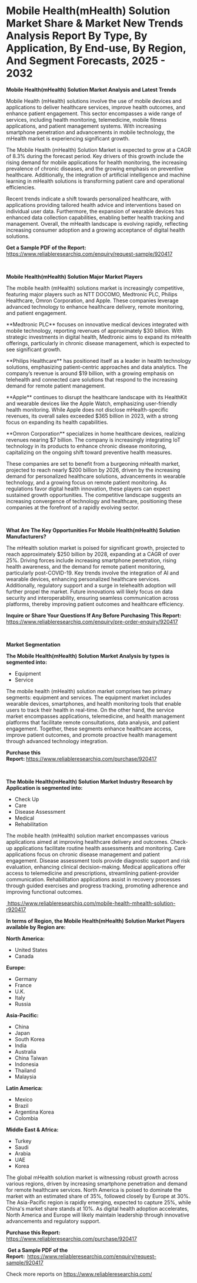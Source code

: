 <p><h1>Mobile Health(mHealth) Solution Market Share & Market New Trends Analysis Report By Type, By Application, By End-use, By Region, And Segment Forecasts, 2025 - 2032</h1></p><p><strong>Mobile Health(mHealth) Solution Market Analysis and Latest Trends</strong></p>
<p><p>Mobile Health (mHealth) solutions involve the use of mobile devices and applications to deliver healthcare services, improve health outcomes, and enhance patient engagement. This sector encompasses a wide range of services, including health monitoring, telemedicine, mobile fitness applications, and patient management systems. With increasing smartphone penetration and advancements in mobile technology, the mHealth market is experiencing significant growth.</p><p>The Mobile Health (mHealth) Solution Market is expected to grow at a CAGR of 8.3% during the forecast period. Key drivers of this growth include the rising demand for mobile applications for health monitoring, the increasing prevalence of chronic diseases, and the growing emphasis on preventive healthcare. Additionally, the integration of artificial intelligence and machine learning in mHealth solutions is transforming patient care and operational efficiencies.</p><p>Recent trends indicate a shift towards personalized healthcare, with applications providing tailored health advice and interventions based on individual user data. Furthermore, the expansion of wearable devices has enhanced data collection capabilities, enabling better health tracking and management. Overall, the mHealth landscape is evolving rapidly, reflecting increasing consumer adoption and a growing acceptance of digital health solutions.</p></p>
<p><strong>Get a Sample PDF of the Report:&nbsp;</strong> <a href="https://www.reliableresearchiq.com/enquiry/request-sample/920417?utm_campaign=2302&utm_medium=2&utm_source=Github&utm_content=ia&utm_term=03032025&utm_id=mobile-healthmhealth-solution">https://www.reliableresearchiq.com/enquiry/request-sample/920417</a></p>
<p>&nbsp;</p>
<p><strong>Mobile Health(mHealth) Solution Major Market Players</strong></p>
<p><p>The mobile health (mHealth) solutions market is increasingly competitive, featuring major players such as NTT DOCOMO, Medtronic PLC, Philips Healthcare, Omron Corporation, and Apple. These companies leverage advanced technology to enhance healthcare delivery, remote monitoring, and patient engagement.</p><p>**Medtronic PLC** focuses on innovative medical devices integrated with mobile technology, reporting revenues of approximately $30 billion. With strategic investments in digital health, Medtronic aims to expand its mHealth offerings, particularly in chronic disease management, which is expected to see significant growth.</p><p>**Philips Healthcare** has positioned itself as a leader in health technology solutions, emphasizing patient-centric approaches and data analytics. The company’s revenue is around $19 billion, with a growing emphasis on telehealth and connected care solutions that respond to the increasing demand for remote patient management.</p><p>**Apple** continues to disrupt the healthcare landscape with its HealthKit and wearable devices like the Apple Watch, emphasizing user-friendly health monitoring. While Apple does not disclose mHealth-specific revenues, its overall sales exceeded $365 billion in 2023, with a strong focus on expanding its health capabilities.</p><p>**Omron Corporation** specializes in home healthcare devices, realizing revenues nearing $7 billion. The company is increasingly integrating IoT technology in its products to enhance chronic disease monitoring, capitalizing on the ongoing shift toward preventive health measures.</p><p>These companies are set to benefit from a burgeoning mHealth market, projected to reach nearly $200 billion by 2026, driven by the increasing demand for personalized healthcare solutions, advancements in wearable technology, and a growing focus on remote patient monitoring. As regulations favor digital health innovation, these players can expect sustained growth opportunities. The competitive landscape suggests an increasing convergence of technology and healthcare, positioning these companies at the forefront of a rapidly evolving sector.</p></p>
<p>&nbsp;</p>
<p><strong>What Are The Key Opportunities For Mobile Health(mHealth) Solution Manufacturers?</strong></p>
<p><p>The mHealth solution market is poised for significant growth, projected to reach approximately $250 billion by 2028, expanding at a CAGR of over 25%. Driving forces include increasing smartphone penetration, rising health awareness, and the demand for remote patient monitoring, particularly post-COVID-19. Key trends involve the integration of AI and wearable devices, enhancing personalized healthcare services. Additionally, regulatory support and a surge in telehealth adoption will further propel the market. Future innovations will likely focus on data security and interoperability, ensuring seamless communication across platforms, thereby improving patient outcomes and healthcare efficiency.</p></p>
<p><strong>Inquire or Share Your Questions If Any Before Purchasing This Report:</strong> <a href="https://www.reliableresearchiq.com/enquiry/pre-order-enquiry/920417?utm_campaign=2302&utm_medium=2&utm_source=Github&utm_content=ia&utm_term=03032025&utm_id=mobile-healthmhealth-solution">https://www.reliableresearchiq.com/enquiry/pre-order-enquiry/920417</a></p>
<p>&nbsp;</p>
<p><strong>Market Segmentation</strong></p>
<p><strong>The Mobile Health(mHealth) Solution Market Analysis by types is segmented into:</strong></p>
<p><ul><li>Equipment</li><li>Service</li></ul></p>
<p><p>The mobile health (mHealth) solution market comprises two primary segments: equipment and services. The equipment market includes wearable devices, smartphones, and health monitoring tools that enable users to track their health in real-time. On the other hand, the service market encompasses applications, telemedicine, and health management platforms that facilitate remote consultations, data analysis, and patient engagement. Together, these segments enhance healthcare access, improve patient outcomes, and promote proactive health management through advanced technology integration.</p></p>
<p><strong>Purchase this Report:&nbsp;</strong><a href="https://www.reliableresearchiq.com/purchase/920417?utm_campaign=2302&utm_medium=2&utm_source=Github&utm_content=ia&utm_term=03032025&utm_id=mobile-healthmhealth-solution">https://www.reliableresearchiq.com/purchase/920417</a></p>
<p>&nbsp;</p>
<p><strong>The Mobile Health(mHealth) Solution Market Industry Research by Application is segmented into:</strong></p>
<p><ul><li>Check Up</li><li>Care</li><li>Disease Assessment</li><li>Medical</li><li>Rehabilitation</li></ul></p>
<p><p>The mobile health (mHealth) solution market encompasses various applications aimed at improving healthcare delivery and outcomes. Check-up applications facilitate routine health assessments and monitoring. Care applications focus on chronic disease management and patient engagement. Disease assessment tools provide diagnostic support and risk evaluation, enhancing clinical decision-making. Medical applications offer access to telemedicine and prescriptions, streamlining patient-provider communication. Rehabilitation applications assist in recovery processes through guided exercises and progress tracking, promoting adherence and improving functional outcomes.</p></p>
<p><a href="https://www.reliableresearchiq.com/mobile-health-mhealth-solution-r920417?utm_campaign=2302&utm_medium=2&utm_source=Github&utm_content=ia&utm_term=03032025&utm_id=mobile-healthmhealth-solution">&nbsp;https://www.reliableresearchiq.com/mobile-health-mhealth-solution-r920417</a></p>
<p><strong>In terms of Region, the Mobile Health(mHealth) Solution Market Players available by Region are:</strong></p>
<p>
    <p> <strong> North America: </strong>
        <ul>
            <li>United States</li>
            <li>Canada</li>
        </ul>
        </p> 
    <p> <strong> Europe: </strong>
        <ul>
            <li>Germany</li>
            <li>France</li>
            <li>U.K.</li>
            <li>Italy</li>
            <li>Russia</li>
        </ul>
        </p> 
    <p> <strong> Asia-Pacific: </strong>
        <ul>
            <li>China</li>
            <li>Japan</li>
            <li>South Korea</li>
            <li>India</li>
            <li>Australia</li>
            <li>China Taiwan</li>
            <li>Indonesia</li>
            <li>Thailand</li>
            <li>Malaysia</li>
        </ul>
        </p> 
    <p> <strong> Latin America: </strong>
        <ul>
            <li>Mexico</li>
            <li>Brazil</li>
            <li>Argentina Korea</li>
            <li>Colombia</li>
        </ul>
        </p> 
    <p> <strong> Middle East & Africa: </strong>
        <ul>
            <li>Turkey</li>
            <li>Saudi</li>
            <li>Arabia</li>
            <li>UAE</li>
            <li>Korea</li>
        </ul>
    </p>
    </p>
<p><p>The global mHealth solution market is witnessing robust growth across various regions, driven by increasing smartphone penetration and demand for remote healthcare services. North America is poised to dominate the market with an estimated share of 35%, followed closely by Europe at 30%. The Asia-Pacific region is rapidly emerging, expected to capture 25%, while China's market share stands at 10%. As digital health adoption accelerates, North America and Europe will likely maintain leadership through innovative advancements and regulatory support.</p></p>
<p><strong>Purchase this Report: </strong><a href="https://www.reliableresearchiq.com/purchase/920417?utm_campaign=2302&utm_medium=2&utm_source=Github&utm_content=ia&utm_term=03032025&utm_id=mobile-healthmhealth-solution">https://www.reliableresearchiq.com/purchase/920417</a></p>
<p>&nbsp;<strong>Get a Sample PDF of the Report:&nbsp;&nbsp;</strong><a href="https://www.reliableresearchiq.com/enquiry/request-sample/920417?utm_campaign=2302&utm_medium=2&utm_source=Github&utm_content=ia&utm_term=03032025&utm_id=mobile-healthmhealth-solution">https://www.reliableresearchiq.com/enquiry/request-sample/920417</a></p>
<p><strong></strong></p>
<p>Check more reports on <a href="https://www.reliableresearchiq.com/?utm_campaign=2302&utm_medium=2&utm_source=Github&utm_content=ia&utm_term=03032025&utm_id=mobile-healthmhealth-solution">https://www.reliableresearchiq.com/</a></p>